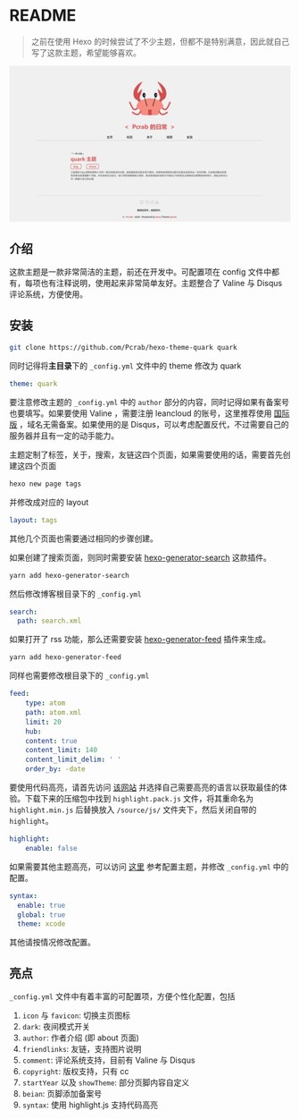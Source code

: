 # README

> 之前在使用 Hexo 的时候尝试了不少主题，但都不是特别满意，因此就自己写了这款主题，希望能够喜欢。

![screenshot](source/images/A-Quark.png)

## 介绍

这款主题是一款非常简洁的主题，前还在开发中。可配置项在 config 文件中都有，每项也有注释说明，使用起来非常简单友好。主题整合了 Valine 与 Disqus 评论系统，方便使用。

## 安装

```bash
git clone https://github.com/Pcrab/hexo-theme-quark quark
```

同时记得将**主目录**下的 `_config.yml` 文件中的 theme 修改为 quark

```yaml
theme: quark
```

要注意修改主题的 `_config.yml` 中的 `author` 部分的内容，同时记得如果有备案号也要填写。如果要使用 Valine ，需要注册 leancloud 的账号，这里推荐使用 [国际版](https://leancloud.app/) ，域名无需备案。如果使用的是 Disqus，可以考虑配置反代，不过需要自己的服务器并且有一定的动手能力。

主题定制了标签，关于，搜索，友链这四个页面，如果需要使用的话，需要首先创建这四个页面

```bash
hexo new page tags
```

并修改成对应的 layout

```yaml
layout: tags
```

其他几个页面也需要通过相同的步骤创建。

如果创建了搜索页面，则同时需要安装 [hexo-generator-search](https://github.com/wzpan/hexo-generator-search) 这款插件。

```bash
yarn add hexo-generator-search
```

然后修改博客根目录下的 `_config.yml`

```yaml
search:
  path: search.xml
```

如果打开了 rss 功能，那么还需要安装 [hexo-generator-feed](https://github.com/hexojs/hexo-generator-feed) 插件来生成。

```bash
yarn add hexo-generator-feed
```

同样也需要修改根目录下的 `_config.yml`

```yaml
feed:
    type: atom
    path: atom.xml
    limit: 20
    hub:
    content: true
    content_limit: 140
    content_limit_delim: ' '
    order_by: -date
```

要使用代码高亮，请首先访问 [该网站](https://highlightjs.org/download/) 并选择自己需要高亮的语言以获取最佳的体验。下载下来的压缩包中找到 `highlight.pack.js` 文件，将其重命名为 `highlight.min.js` 后替换放入 `/source/js/` 文件夹下，然后关闭自带的 `highlight`。

```yaml
highlight:
    enable: false
```

如果需要其他主题高亮，可以访问 [这里](https://highlightjs.org/static/demo/) 参考配置主题，并修改 `_config.yml` 中的配置。

```yaml
syntax:
  enable: true
  global: true
  theme: xcode
```

其他请按情况修改配置。

## 亮点

`_config.yml` 文件中有着丰富的可配置项，方便个性化配置，包括

1. `icon` 与 `favicon`: 切换主页图标
2. `dark`: 夜间模式开关
3. `author`: 作者介绍 (即 about 页面)
4. `friendlinks`: 友链，支持图片说明
5. `comment`: 评论系统支持，目前有 Valine 与 Disqus
6. `copyright`: 版权支持，只有 cc
7. `startYear` 以及 `showTheme`: 部分页脚内容自定义
8. `beian`: 页脚添加备案号
9.  `syntax`: 使用 highlight.js 支持代码高亮
